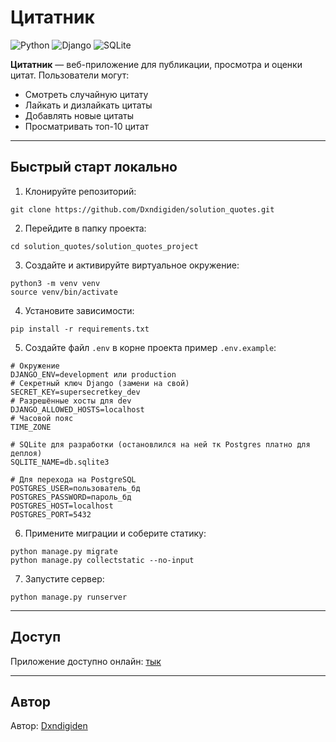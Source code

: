 # Цитатник

![Python](https://img.shields.io/badge/-Python-3776AB?style=flat&logo=python&logoColor=white)
![Django](https://img.shields.io/badge/-Django-092E20?style=flat&logo=django&logoColor=white)
![SQLite](https://img.shields.io/badge/-SQLite-003B57?style=flat&logo=sqlite&logoColor=white)

**Цитатник** — веб-приложение для публикации, просмотра и оценки цитат. Пользователи могут:

- Смотреть случайную цитату
- Лайкать и дизлайкать цитаты
- Добавлять новые цитаты
- Просматривать топ-10 цитат

---

## Быстрый старт локально

1. Клонируйте репозиторий:

```
git clone https://github.com/Dxndigiden/solution_quotes.git
```

2. Перейдите в папку проекта:

```
cd solution_quotes/solution_quotes_project
```

3. Создайте и активируйте виртуальное окружение:

```
python3 -m venv venv
source venv/bin/activate
```

4. Установите зависимости:

```
pip install -r requirements.txt
```

5. Создайте файл `.env` в корне проекта пример `.env.example`:

```
# Окружение
DJANGO_ENV=development или production
# Секретный ключ Django (замени на свой)
SECRET_KEY=supersecretkey_dev
# Разрешённые хосты для dev
DJANGO_ALLOWED_HOSTS=localhost
# Часовой пояс
TIME_ZONE

# SQLite для разработки (остановлился на ней тк Postgres платно для деплоя)
SQLITE_NAME=db.sqlite3

# Для перехода на PostgreSQL
POSTGRES_USER=пользователь_бд
POSTGRES_PASSWORD=пароль_бд
POSTGRES_HOST=localhost
POSTGRES_PORT=5432
```

6. Примените миграции и соберите статику:

```
python manage.py migrate
python manage.py collectstatic --no-input
```

7. Запустите сервер:

```
python manage.py runserver
```

---

## Доступ

Приложение доступно онлайн: [тык](https://dxndigiden.pythonanywhere.com/)

---

## Автор

Автор: [Dxndigiden](https://github.com/dxndigiden)


